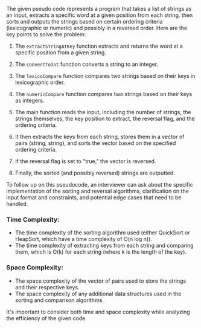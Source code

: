 The given pseudo code represents a program that takes a list of strings as an input, extracts a specific word at a given position from each string, then sorts and outputs the strings based on certain ordering criteria (lexicographic or numeric) and possibly in a reversed order. Here are the key points to solve the problem:

1. The `extractStringAtKey` function extracts and returns the word at a specific position from a given string.

2. The `convertToInt` function converts a string to an integer.

3. The `lexicoCompare` function compares two strings based on their keys in lexicographic order.

4. The `numericCompare` function compares two strings based on their keys as integers.

5. The main function reads the input, including the number of strings, the strings themselves, the key position to extract, the reversal flag, and the ordering criteria.

6. It then extracts the keys from each string, stores them in a vector of pairs (string, string), and sorts the vector based on the specified ordering criteria.

7. If the reversal flag is set to "true," the vector is reversed.

8. Finally, the sorted (and possibly reversed) strings are outputted.

To follow up on this pseudocode, an interviewer can ask about the specific implementation of the sorting and reversal algorithms, clarification on the input format and constraints, and potential edge cases that need to be handled.

### Time Complexity:
- The time complexity of the sorting algorithm used (either QuickSort or HeapSort, which have a time complexity of O(n log n)).
- The time complexity of extracting keys from each string and comparing them, which is O(k) for each string (where k is the length of the key).

### Space Complexity:
- The space complexity of the vector of pairs used to store the strings and their respective keys.
- The space complexity of any additional data structures used in the sorting and comparison algorithms.

It's important to consider both time and space complexity while analyzing the efficiency of the given code.